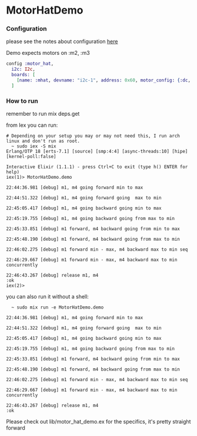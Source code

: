 # MotorHatDemo

### Configuration

please see the notes about configuration [here](https://github.com/matthewphilyaw/motor_hat/blob/252fcbd868406144b654932b75e4a2b8f16748fb/README.md) 

Demo expects motors on :m2, :m3
```elixir
config :motor_hat,
  i2c: I2c,
  boards: [
    [name: :mhat, devname: "i2c-1", address: 0x60, motor_config: {:dc, [:m2, :m3]}]
  ]
```

### How to run

remember to run mix deps.get

from Iex you can run:

```shell
# Depending on your setup you may or may not need this, I run arch linux and don't run as root.
  ~ sudo iex -S mix
Erlang/OTP 18 [erts-7.1] [source] [smp:4:4] [async-threads:10] [hipe] [kernel-poll:false]

Interactive Elixir (1.1.1) - press Ctrl+C to exit (type h() ENTER for help)
iex(1)> MotorHatDemo.demo

22:44:36.981 [debug] m1, m4 going forward min to max

22:44:51.322 [debug] m1, m4 going forward going  max to min

22:45:05.417 [debug] m1, m4 going backward going min to max

22:45:19.755 [debug] m1, m4 going backward going from max to min

22:45:33.851 [debug] m1 forward, m4 backward going from min to max

22:45:48.190 [debug] m1 forward, m4 backward going from max to min

22:46:02.275 [debug] m1 forward min - max, m4 backward max to min seq

22:46:29.667 [debug] m1 forward min - max, m4 backward max to min concurrently

22:46:43.267 [debug] release m1, m4
:ok
iex(2)>
```

you can also run it without a shell:

```shell
  ~ sudo mix run -e MotorHatDemo.demo

22:44:36.981 [debug] m1, m4 going forward min to max

22:44:51.322 [debug] m1, m4 going forward going  max to min

22:45:05.417 [debug] m1, m4 going backward going min to max

22:45:19.755 [debug] m1, m4 going backward going from max to min

22:45:33.851 [debug] m1 forward, m4 backward going from min to max

22:45:48.190 [debug] m1 forward, m4 backward going from max to min

22:46:02.275 [debug] m1 forward min - max, m4 backward max to min seq

22:46:29.667 [debug] m1 forward min - max, m4 backward max to min concurrently

22:46:43.267 [debug] release m1, m4
:ok
```

Please check out lib/motor_hat_demo.ex for the specifics, it's pretty straight forward
